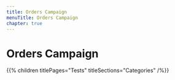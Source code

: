 ```yaml
---
title: Orders Campaign
menuTitle: Orders Campaign
chapter: true
---
```


# Orders Campaign

{{% children titlePages="Tests" titleSections="Categories" /%}}
